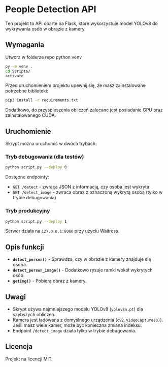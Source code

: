 # People Detection API

Ten projekt to API oparte na Flask, które wykorzystuje model YOLOv8 do wykrywania osób w obrazie z kamery.

## Wymagania

Utworz w folderze repo python venv

```bash
py -m venv .
cd Scripts/
activate
```

Przed uruchomieniem projektu upewnij się, że masz zainstalowane potrzebne biblioteki:

```bash
pip3 install -r requirements.txt
```

Dodatkowo, do przyspieszenia obliczeń zalecane jest posiadanie GPU oraz zainstalowanego CUDA.

## Uruchomienie

Skrypt można uruchomić w dwóch trybach:

### Tryb debugowania (dla testów)

```bash
python script.py --deploy 0
```

Dostępne endpointy:
- `GET /detect` - zwraca JSON z informacją, czy osoba jest wykryta
- `GET /detect_image` - zwraca obraz z oznaczoną wykrytą osobą (tylko w trybie debugowania)

### Tryb produkcyjny

```bash
python script.py --deploy 1
```

Serwer działa na `127.0.0.1:8080` przy użyciu Waitress.

## Opis funkcji

- **`detect_person()`** - Sprawdza, czy w obrazie z kamery znajduje się osoba.
- **`detect_person_image()`** - Dodatkowo rysuje ramki wokół wykrytych osób.
- **`getImg()`** - Pobiera obraz z kamery.

## Uwagi

- Skrypt używa najmniejszego modelu YOLOv8 (`yolov8n.pt`) dla szybszych obliczeń.
- Kamera jest ładowana z domyślnego urządzenia (`cv2.VideoCapture(0)`). Jeśli masz wiele kamer, może być konieczna zmiana indeksu.
- Endpoint `/detect_image` działa tylko w trybie debugowania.

## Licencja

Projekt na licencji MIT.

